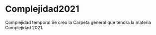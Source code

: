 # Complejidad2021
Complejidad temporal
Se creo la Carpeta general que tendra la materia Complejidad 2021.

